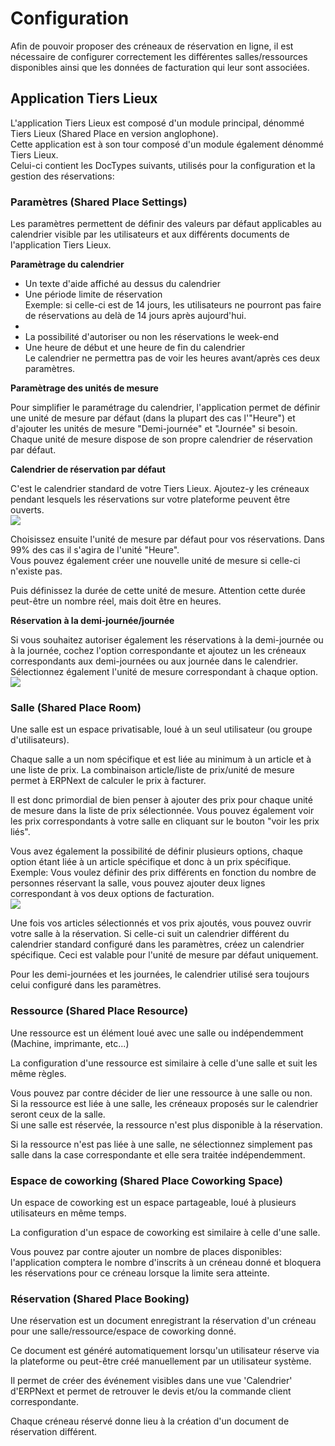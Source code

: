 <!-- add-breadcrumbs -->
<!-- add-breadcrumbs -->
# Configuration

Afin de pouvoir proposer des créneaux de réservation en ligne, il est nécessaire de configurer correctement les différentes salles/ressources disponibles ainsi que les données de facturation qui leur sont associées.

## Application Tiers Lieux

L'application Tiers Lieux est composé d'un module principal, dénommé Tiers Lieux (Shared Place en version anglophone).  
Cette application est à son tour composé d'un module également dénommé Tiers Lieux.  
Celui-ci contient les DocTypes suivants, utilisés pour la configuration et la gestion des réservations:

### Paramètres (Shared Place Settings)

Les paramètres permettent de définir des valeurs par défaut applicables au calendrier visible par les utilisateurs et aux différents documents de l'application Tiers Lieux.  

**Paramètrage du calendrier**  
- Un texte d'aide affiché au dessus du calendrier 
- Une période limite de réservation  
  Exemple: si celle-ci est de 14 jours, les utilisateurs ne pourront pas faire de réservations au delà de 14 jours après aujourd'hui. 
-  
- La possibilité d'autoriser ou non les réservations le week-end  
- Une heure de début et une heure de fin du calendrier  
  Le calendrier ne permettra pas de voir les heures avant/après ces deux paramètres.  

**Paramètrage des unités de mesure**

Pour simplifier le paramétrage du calendrier, l'application permet de définir une unité de mesure par défaut (dans la plupart des cas l'"Heure") et d'ajouter les unités de mesure "Demi-journée" et "Journée" si besoin.  
Chaque unité de mesure dispose de son propre calendrier de réservation par défaut.  

__Calendrier de réservation par défaut__

C'est le calendrier standard de votre Tiers Lieux. Ajoutez-y les créneaux pendant lesquels les réservations sur votre plateforme peuvent être ouverts.  
<img src="/shared_place/assets/default_calendar.png" class="screenshot">

Choisissez ensuite l'unité de mesure par défaut pour vos réservations. Dans 99% des cas il s'agira de l'unité "Heure".  
Vous pouvez également créer une nouvelle unité de mesure si celle-ci n'existe pas.  

Puis définissez la durée de cette unité de mesure. Attention cette durée peut-être un nombre réel, mais doit être en heures.  

__Réservation à la demi-journée/journée__

Si vous souhaitez autoriser également les réservations à la demi-journée ou à la journée, cochez l'option correspondante et ajoutez un les créneaux correspondants aux demi-journées ou aux journée dans le calendrier.  
Sélectionnez également l'unité de mesure correspondant à chaque option.  
<img src="/shared_place/assets/half_day_calendar.png" class="screenshot">
  

### Salle (Shared Place Room)

Une salle est un espace privatisable, loué à un seul utilisateur (ou groupe d'utilisateurs).  

Chaque salle a un nom spécifique et est liée au minimum à un article et à une liste de prix.
La combinaison article/liste de prix/unité de mesure permet à ERPNext de calculer le prix à facturer.  

Il est donc primordial de bien penser à ajouter des prix pour chaque unité de mesure dans la liste de prix sélectionnée.
Vous pouvez également voir les prix correspondants à votre salle en cliquant sur le bouton "voir les prix liés".  

Vous avez également la possibilité de définir plusieurs options, chaque option étant liée à un article spécifique et donc à un prix spécifique.
Exemple: Vous voulez définir des prix différents en fonction du nombre de personnes réservant la salle, vous pouvez ajouter deux lignes correspondant à vos deux options de facturation.  
<img src="/shared_place/assets/room_options.png" class="screenshot">  


Une fois vos articles sélectionnés et vos prix ajoutés, vous pouvez ouvrir votre salle à la réservation.
Si celle-ci suit un calendrier différent du calendrier standard configuré dans les paramètres, créez un calendrier spécifique.
Ceci est valable pour l'unité de mesure par défaut uniquement.

Pour les demi-journées et les journées, le calendrier utilisé sera toujours celui configuré dans les paramètres.


### Ressource (Shared Place Resource)

Une ressource est un élément loué avec une salle ou indépendemment (Machine, imprimante, etc...)  

La configuration d'une ressource est similaire à celle d'une salle et suit les même règles.  

Vous pouvez par contre décider de lier une ressource à une salle ou non.  
Si la ressource est liée à une salle, les créneaux proposés sur le calendrier seront ceux de la salle.  
Si une salle est réservée, la ressource n'est plus disponible à la réservation.  

Si la ressource n'est pas liée à une salle, ne sélectionnez simplement pas salle dans la case correspondante et elle sera traitée indépendemment.  


### Espace de coworking (Shared Place Coworking Space)

Un espace de coworking est un espace partageable, loué à plusieurs utilisateurs en même temps.  

La configuration d'un espace de coworking est similaire à celle d'une salle.  

Vous pouvez par contre ajouter un nombre de places disponibles: l'application comptera le nombre d'inscrits à un créneau donné et bloquera les réservations pour ce créneau lorsque la limite sera atteinte.


### Réservation (Shared Place Booking)

Une réservation est un document enregistrant la réservation d'un créneau pour une salle/ressource/espace de coworking donné.  

Ce document est généré automatiquement lorsqu'un utilisateur réserve via la plateforme ou peut-être créé manuellement par un utilisateur système.  

Il permet de créer des événement visibles dans une vue 'Calendrier' d'ERPNext et permet de retrouver le devis et/ou la commande client correspondante.  

Chaque créneau réservé donne lieu à la création d'un document de réservation différent.  


<!-- markdown -->